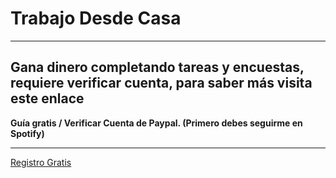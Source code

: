 # Trabajo Desde Casa #
----------------------------------------
**Gana dinero completando tareas y encuestas, requiere verificar cuenta, para saber más visita este enlace**
-----------------------------
**Guía gratis / Verificar Cuenta de Paypal. (Primero debes seguirme en Spotify)**
_____________________________

[Registro Gratis](https://bit.ly/guia-gratis-1)
